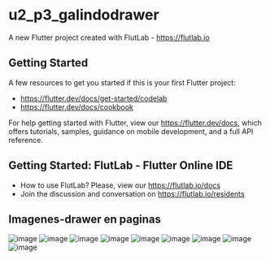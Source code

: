 # u2_p3_galindodrawer

A new Flutter project created with FlutLab - https://flutlab.io

## Getting Started

A few resources to get you started if this is your first Flutter project:

- https://flutter.dev/docs/get-started/codelab
- https://flutter.dev/docs/cookbook

For help getting started with Flutter, view our
https://flutter.dev/docs, which offers tutorials,
samples, guidance on mobile development, and a full API reference.

## Getting Started: FlutLab - Flutter Online IDE

- How to use FlutLab? Please, view our https://flutlab.io/docs
- Join the discussion and conversation on https://flutlab.io/residents

## Imagenes-drawer en paginas 

![image](https://github.com/Alangalindo1/u2p3drawer/assets/144919299/27d7dc33-5ed7-4e16-b720-317df09b3e60)
![image](https://github.com/Alangalindo1/u2p3drawer/assets/144919299/1f02b9a6-f0f8-4c20-a9db-e3ac4afdc1c6)
![image](https://github.com/Alangalindo1/u2p3drawer/assets/144919299/1bd2f8a8-ac9a-4bc2-838c-83edfd082c14)
![image](https://github.com/Alangalindo1/u2p3drawer/assets/144919299/00087e8b-abf9-44e5-8d92-3b000008abca)
![image](https://github.com/Alangalindo1/u2p3drawer/assets/144919299/1bebdb7a-eda4-4e1f-ad22-14b9e682cc05)
![image](https://github.com/Alangalindo1/u2p3drawer/assets/144919299/18d047d8-621d-46bd-9b7c-e6997475c0da)
![image](https://github.com/Alangalindo1/u2p3drawer/assets/144919299/2a285ec0-8935-4c8f-89e4-7719b491d708)
![image](https://github.com/Alangalindo1/u2p3drawer/assets/144919299/50783586-a34d-4942-afa7-9710dfeba0e6)
![image](https://github.com/Alangalindo1/u2p3drawer/assets/144919299/7fa185c7-89ea-4e5f-931c-db20cb721dbd)
